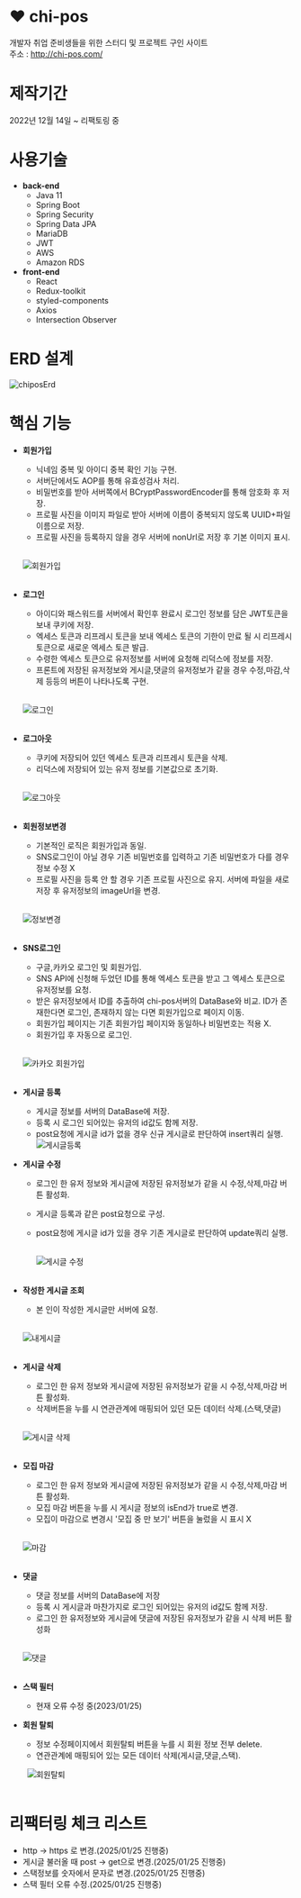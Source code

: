 # :heart: chi-pos

개발자 취업 준비생들을 위한 스터디 및 프로젝트 구인 사이트  
주소 : http://chi-pos.com/

# 제작기간

2022년 12월 14일 ~
리팩토링 중

# 사용기술

- **back-end**
  - Java 11
  - Spring Boot
  - Spring Security
  - Spring Data JPA
  - MariaDB
  - JWT
  - AWS
  - Amazon RDS
- **front-end**
  - React
  - Redux-toolkit
  - styled-components
  - Axios
  - Intersection Observer

# ERD 설계

![chiposErd](https://user-images.githubusercontent.com/115692844/214377636-b50e6372-e448-4a21-9498-9e76e652c313.png)

# 핵심 기능

- **회원가입**

  - 닉네임 중복 및 아이디 중복 확인 기능 구현.
  - 서버단에서도 AOP를 통해 유효성검사 처리.
  - 비밀번호를 받아 서버쪽에서 BCryptPasswordEncoder를 통해 암호화 후 저장.
  - 프로필 사진을 이미지 파일로 받아 서버에 이름이 중복되지 않도록 UUID+파일이름으로 저장.
  - 프로필 사진을 등록하지 않을 경우 서버에 nonUrl로 저장 후 기본 이미지 표시.

  &nbsp;  
  ![회원가입](https://user-images.githubusercontent.com/115692844/214416642-e6cbb9cf-7966-4e48-873d-4dc4290f33c0.gif)  
   &nbsp;

- **로그인**

  - 아이디와 패스워드를 서버에서 확인후 완료시 로그인 정보를 담은 JWT토큰을 보내 쿠키에 저장.
  - 엑세스 토큰과 리프레시 토큰을 보내 엑세스 토큰의 기한이 만료 될 시 리프레시 토큰으로 새로운 엑세스 토큰 발급.
  - 수령한 엑세스 토큰으로 유저정보를 서버에 요청해 리덕스에 정보를 저장.
  - 프론트에 저장된 유저정보와 게시글,댓글의 유저정보가 같을 경우 수정,마감,삭제 등등의 버튼이 나타나도록 구현.

  &nbsp;  
  ![로그인](https://user-images.githubusercontent.com/115692844/214432870-192feb50-229e-4889-8a4d-a266c74215aa.gif)  
   &nbsp;

- **로그아웃**

  - 쿠키에 저장되어 있던 엑세스 토큰과 리프레시 토큰을 삭제.
  - 리덕스에 저장되어 있는 유저 정보를 기본값으로 초기화.

  &nbsp;  
  ![로그아웃](https://user-images.githubusercontent.com/115692844/214470426-fcac92ff-e62f-4a2d-befe-67ff221d1c9e.gif)  
   &nbsp;

- **회원정보변경**

  - 기본적인 로직은 회원가입과 동일.
  - SNS로그인이 아닐 경우 기존 비밀번호를 입력하고 기존 비밀번호가 다를 경우 정보 수정 X
  - 프로필 사진을 등록 안 할 경우 기존 프로필 사진으로 유지. 서버에 파일을 새로 저장 후 유저정보의 imageUrl을 변경.

  &nbsp;  
  ![정보변경](https://user-images.githubusercontent.com/115692844/214470757-c5539687-c0b4-412b-b475-081dd4fcc744.gif)  
  &nbsp;

- **SNS로그인**

  - 구글,카카오 로그인 및 회원가입.
  - SNS API에 신청해 두었던 ID를 통해 엑세스 토큰을 받고 그 엑세스 토큰으로 유저정보를 요청.
  - 받은 유저정보에서 ID를 추출하여 chi-pos서버의 DataBase와 비교. ID가 존재한다면 로그인, 존재하지 않는 다면 회원가입으로 페이지 이동.
  - 회원가입 페이지는 기존 회원가입 페이지와 동일하나 비밀번호는 적용 X.
  - 회원가입 후 자동으로 로그인.

  &nbsp;  
  ![카카오 회원가입](https://user-images.githubusercontent.com/115692844/214440278-d9e7de37-23ad-4d11-822f-710d67fabb21.gif)  
  &nbsp;

- **게시글 등록**

  - 게시글 정보를 서버의 DataBase에 저장.
  - 등록 시 로그인 되어있는 유저의 id값도 함께 저장.
  - post요청에 게시글 id가 없을 경우 신규 게시글로 판단하여 insert쿼리 실행.
    ![게시글등록](https://user-images.githubusercontent.com/115692844/214471166-85bfe888-5631-47b3-a7fd-3f87218784e4.gif)

- **게시글 수정**

  - 로그인 한 유저 정보와 게시글에 저장된 유저정보가 같을 시 수정,삭제,마감 버튼 활성화.
  - 게시글 등록과 같은 post요청으로 구성.
  - post요청에 게시글 id가 있을 경우 기존 게시글로 판단하여 update쿼리 실행.

    &nbsp;  
    ![게시글 수정](https://user-images.githubusercontent.com/115692844/214471219-a68bcbed-fe5c-45de-87a3-cc726c5aaffc.gif)  
     &nbsp;

- **작성한 게시글 조회**

  - 본 인이 작성한 게시글만 서버에 요청.

  &nbsp;  
  ![내게시글](https://user-images.githubusercontent.com/115692844/214471245-bb5642bc-21b5-4c77-91d4-013395edf0e5.gif)  
  &nbsp;

- **게시글 삭제**

  - 로그인 한 유저 정보와 게시글에 저장된 유저정보가 같을 시 수정,삭제,마감 버튼 활성화.
  - 삭제버튼을 누를 시 연관관계에 매핑되어 있던 모든 데이터 삭제.(스택,댓글)

  &nbsp;  
  ![게시글 삭제](https://user-images.githubusercontent.com/115692844/214509304-0928a5d2-9688-4163-bed4-761cf3d452e5.gif)  
   &nbsp;

- **모집 마감**

  - 로그인 한 유저 정보와 게시글에 저장된 유저정보가 같을 시 수정,삭제,마감 버튼 활성화.
  - 모집 마감 버튼을 누를 시 게시글 정보의 isEnd가 true로 변경.
  - 모집이 마감으로 변경시 '모집 중 만 보기' 버튼을 눌렀을 시 표시 X

  &nbsp;  
  ![마감](https://user-images.githubusercontent.com/115692844/214471354-4d01e75d-e44a-4939-aa67-8608415cde2d.gif)  
  &nbsp;

- **댓글**

  - 댓글 정보를 서버의 DataBase에 저장
  - 등록 시 게시글과 마찬가지로 로그인 되어있는 유저의 id값도 함께 저장.
  - 로그인 한 유저정보와 게시글에 댓글에 저장된 유저정보가 같을 시 삭제 버튼 활성화

  &nbsp;  
  ![댓글](https://user-images.githubusercontent.com/115692844/214471299-50340397-13ba-492f-ab7e-cdf38b395732.gif)  
   &nbsp;

- **스택 필터**

  - 현재 오류 수정 중(2023/01/25)
    &nbsp;

- **회원 탈퇴**

  - 정보 수정페이지에서 회원탈퇴 버튼을 누를 시 회원 정보 전부 delete.
  - 연관관계에 매핑되어 있는 모든 데이터 삭제(게시글,댓글,스택).

  &nbsp;
  ![회원탈퇴](https://user-images.githubusercontent.com/115692844/214471388-4ff82695-36ee-4447-8b23-8c96640a8028.gif)  
  &nbsp;

# 리팩터링 체크 리스트

- http -> https 로 변경.(2025/01/25 진행중)
- 게시글 불러올 때 post -> get으로 변경.(2025/01/25 진행중)
- 스택정보를 숫자에서 문자로 변경.(2025/01/25 진행중)
- 스택 필터 오류 수정.(2025/01/25 진행중)
